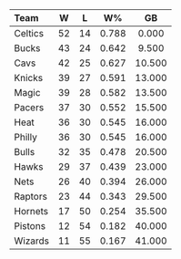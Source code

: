 | Team                             |  W  |  L  |  W%   |   GB   |
|:---------------------------------|:---:|:---:|:-----:|:------:|
| [](/r/bostonceltics) Celtics     | 52  | 14  | 0.788 | 0.000  |
| [](/r/mkebucks) Bucks            | 43  | 24  | 0.642 | 9.500  |
| [](/r/clevelandcavs) Cavs        | 42  | 25  | 0.627 | 10.500 |
| [](/r/nyknicks) Knicks           | 39  | 27  | 0.591 | 13.000 |
| [](/r/orlandomagic) Magic        | 39  | 28  | 0.582 | 13.500 |
| [](/r/pacers) Pacers             | 37  | 30  | 0.552 | 15.500 |
| [](/r/heat) Heat                 | 36  | 30  | 0.545 | 16.000 |
| [](/r/sixers) Philly             | 36  | 30  | 0.545 | 16.000 |
| [](/r/chicagobulls) Bulls        | 32  | 35  | 0.478 | 20.500 |
| [](/r/atlantahawks) Hawks        | 29  | 37  | 0.439 | 23.000 |
| [](/r/gonets) Nets               | 26  | 40  | 0.394 | 26.000 |
| [](/r/torontoraptors) Raptors    | 23  | 44  | 0.343 | 29.500 |
| [](/r/charlottehornets) Hornets  | 17  | 50  | 0.254 | 35.500 |
| [](/r/detroitpistons) Pistons    | 12  | 54  | 0.182 | 40.000 |
| [](/r/washingtonwizards) Wizards | 11  | 55  | 0.167 | 41.000 |